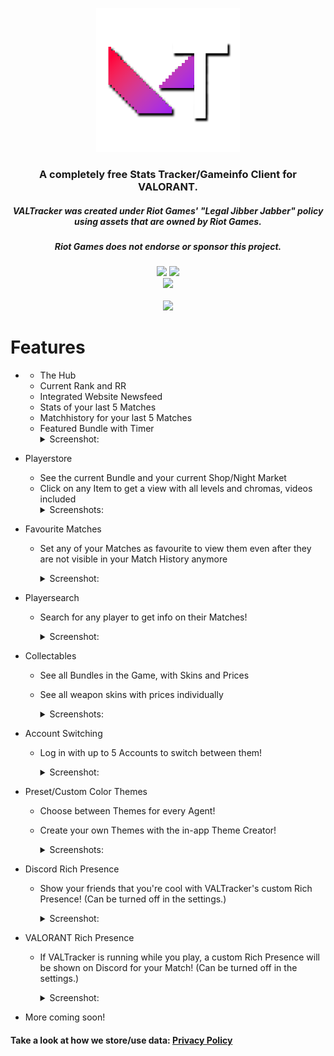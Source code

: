 <p align="center"><img width="230px" src="iconss/VALTracker_Logo_default.png"></p>

<h3 align="center">A completely free Stats Tracker/Gameinfo Client for VALORANT.</h3>
<h5 align="center">VALTracker was created under Riot Games' "Legal Jibber Jabber" policy using assets that are owned by Riot Games.</h5>
<h5 align="center">Riot Games does not endorse or sponsor this project.</h5>
<p align="center">
  </a>
  <a href="https://discord.gg/aJfQ4yHysG"><img src="https://discordapp.com/api/guilds/927898163094900777/widget.png"></a>
  <a href="https://twitter.com/valtracker_gg"><img src="https://img.shields.io/badge/Twitter-@VALTracker_gg-1da1f2.svg?logo=twitter?style=for-the-badge&logo=appveyor"></a>
  <br>
  <a href="https://ko-fi.com/valtrackergg"><img src="https://ko-fi.com/img/githubbutton_sm.svg"></a>
  <br>
  <br>
  <a href="https://valtracker.gg"><img width="250px" src="https://media.codedotspirit.dev/assets/valtracker/github/download-button.png?version=1"></a>
</p>

# Features

- * The Hub
  - Current Rank and RR
  - Integrated Website Newsfeed
  - Stats of your last 5 Matches
  - Matchhistory for your last 5 Matches
  - Featured Bundle with Timer
      <details>
        <summary>Screenshot:</summary>
        <img src="https://media.codedotspirit.dev/assets/valtracker/github/the-hub.png" align="center">
      </details>

- Playerstore
  - See the current Bundle and your current Shop/Night Market
  - Click on any Item to get a view with all levels and chromas, videos included
      <details>
        <summary>Screenshots:</summary>
        <img src="https://media.codedotspirit.dev/assets/valtracker/github/player-store.png" align="center">
        <img src="https://media.codedotspirit.dev/assets/valtracker/github/night-market.png" align="center">
      </details>

- Favourite Matches
  - Set any of your Matches as favourite to view them even after they are not visible in your Match History anymore
    
      <details>
        <summary>Screenshot:</summary>
        <img src="https://media.codedotspirit.dev/assets/valtracker/github/fav-matches.png" align="center">
      </details>


- Playersearch
  - Search for any player to get info on their Matches!

      <details>
        <summary>Screenshot:</summary>
        <img src="https://media.codedotspirit.dev/assets/valtracker/github/player-search.png" align="center">
      </details>


- Collectables
  - See all Bundles in the Game, with Skins and Prices
  - See all weapon skins with prices individually

      <details>
        <summary>Screenshots:</summary>
        <img src="https://media.codedotspirit.dev/assets/valtracker/github/bundles.png" align="center">
        <img src="https://media.codedotspirit.dev/assets/valtracker/github/single-skins.png" align="center">
      </details>


- Account Switching
  - Log in with up to 5 Accounts to switch between them!

      <details>
        <summary>Screenshot:</summary>
        <img src="https://media.codedotspirit.dev/assets/valtracker/github/account-switching.png" align="center">
      </details>

 
- Preset/Custom Color Themes
  - Choose between Themes for every Agent!
  - Create your own Themes with the in-app Theme Creator!

      <details>
        <summary>Screenshots:</summary>
        <img src="https://media.codedotspirit.dev/assets/valtracker/github/color-theme-creator.png" align="center">
        <img src="https://media.codedotspirit.dev/assets/valtracker/github/color-theme-creator-2.png" align="center">
      </details>


- Discord Rich Presence
  - Show your friends that you're cool with VALTracker's custom Rich Presence! (Can be turned off in the settings.)

      <details>
        <summary>Screenshot:</summary>
        <img src="https://media.codedotspirit.dev/assets/valtracker/github/discord-rp.png" align="center">
      </details>

 
- VALORANT Rich Presence
  - If VALTracker is running while you play, a custom Rich Presence will be shown on Discord for your Match! (Can be turned off in the settings.)

      <details>
        <summary>Screenshot:</summary>
        <img src="https://media.codedotspirit.dev/assets/valtracker/github/val-rp.png" align="center">
      </details>


- More coming soon!

#### Take a look at how we store/use data: [Privacy Policy](https://valtracker.gg/privacy)
